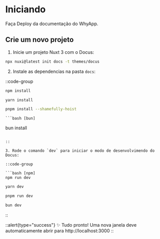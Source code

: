 # Iniciando

Faça Deploy da documentação do WhyApp.

## Crie um novo projeto

1. Inicie um projeto Nuxt 3 com o Docus:

```bash [npx]
npx nuxi@latest init docs -t themes/docus
```

2. Instale as dependencias na pasta `docs`:

::code-group

  ```bash [npm]
  npm install
  ```

  ```bash [yarn]
  yarn install
  ```

  ```bash [pnpm]
  pnpm install --shamefully-hoist
  ```

    ```bash [bun]
  bun install
  ```

::

3. Rode o comando `dev` para iniciar o modo de desenvolvimendo do Docus:

::code-group

```bash [npm]
npm run dev
```

```bash [yarn]
yarn dev
```

```bash [pnpm]
pnpm run dev
```

```bash [bun]
bun dev
```

::

::alert{type="success"}
✨ Tudo pronto! Uma nova janela deve automaticamente abrir para http://localhost:3000
::
